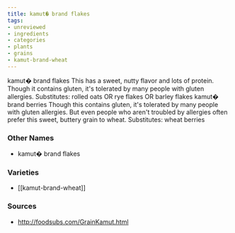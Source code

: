 ```yaml
---
title: kamut� brand flakes
tags:
- unreviewed
- ingredients
- categories
- plants
- grains
- kamut-brand-wheat
---
```

kamut� brand flakes This has a sweet, nutty flavor and lots of protein. Though it contains gluten, it's tolerated by many people with gluten allergies. Substitutes: rolled oats OR rye flakes OR barley flakes kamut� brand berries Though this contains gluten, it's tolerated by many people with gluten allergies. But even people who aren't troubled by allergies often prefer this sweet, buttery grain to wheat. Substitutes: wheat berries

### Other Names

* kamut� brand flakes

### Varieties

* [[kamut-brand-wheat]]

### Sources
* http://foodsubs.com/GrainKamut.html
